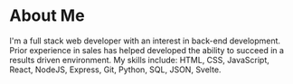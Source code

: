 # About Me

I'm a full stack web developer with an interest in back-end development. Prior
experience in sales has helped developed the ability to succeed in a results
driven environment. My skills include: HTML, CSS, JavaScript, React, NodeJS, Express, Git, Python, SQL, JSON, Svelte.
